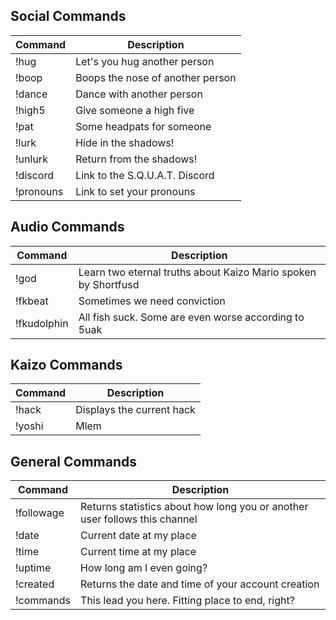 ## Social Commands

| Command       | Description    |
|---------------|----------------|
| !hug			| Let's you hug another person |
| !boop         | Boops the nose of another person |
| !dance        | Dance with another person |
| !high5        | Give someone a high five |
| !pat          | Some headpats for someone |
| !lurk         | Hide in the shadows! |
| !unlurk       | Return from the shadows! |
| !discord      | Link to the S.Q.U.A.T. Discord |
| !pronouns     | Link to set your pronouns |

## Audio Commands
| Command       | Description    |
|---------------|----------------|
| !god          | Learn two eternal truths about Kaizo Mario spoken by Shortfusd |
| !fkbeat       | Sometimes we need conviction |
| !fkudolphin   | All fish suck. Some are even worse according to 5uak |


## Kaizo Commands
| Command       | Description    |
|---------------|----------------|
| !hack         | Displays the current hack |
| !yoshi        | Mlem |

## General Commands
| Command       | Description    |
|---------------|----------------|
| !followage    | Returns statistics about how long you or another user follows this channel |
| !date         | Current date at my place |
| !time         | Current time at my place |
| !uptime       | How long am I even going? |
| !created      | Returns the date and time of your account creation |
| !commands     | This lead you here. Fitting place to end, right? |